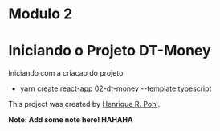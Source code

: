 # Modulo 2

# Iniciando o Projeto DT-Money

Iniciando com a criacao do projeto

- yarn create react-app 02-dt-money --template typescript


This project was created by [Henrique R. Pohl](https://github.com/henriqpohl).


**Note: Add some note here! HAHAHA**

